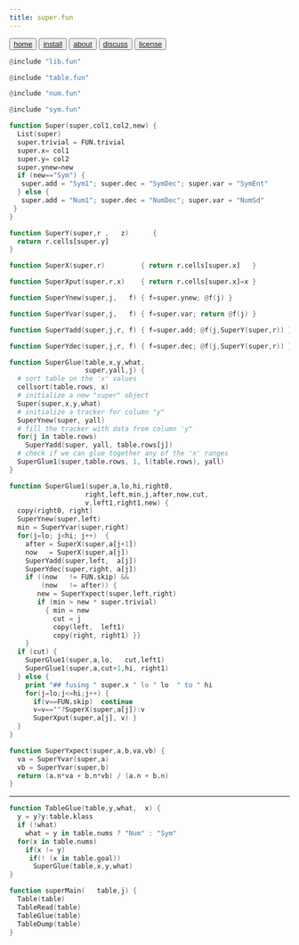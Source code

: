 ```yaml
---
title: super.fun
---
```


<button class="button button1"><a href="/simpleai/index>home">home</a></button>
<button class="button button2"><a href="/simpleai/INSTALL>install">install</a></button>
<button class="button button1"><a href="/simpleai/ABOUT>doc">about</a></button>
<button class="button button2"><a href="http://github.com/timm/simpleai/issues>discuss">discuss</a></button>
<button class="button button1"><a href="/simpleai/LICENSE">license</a></button>

```awk
@include "lib.fun"
```
```awk
@include "table.fun"
```
```awk
@include "num.fun"
```
```awk
@include "sym.fun"
```

```awk
function Super(super,col1,col2,new) {
  List(super)
  super.trivial = FUN.trivial
  super.x= col1
  super.y= col2
  super.ynew=new
  if (new=="Sym") {
   super.add = "Sym1"; super.dec = "SymDec"; super.var = "SymEnt" 
  } else {
   super.add = "Num1"; super.dec = "NumDec"; super.var = "NumSd"
 }
}
```

```awk
function SuperY(super,r ,   z)      { 
  return r.cells[super.y]   
}
```

```awk
function SuperX(super,r)         { return r.cells[super.x]   }
```
```awk
function SuperXput(super,r,x)    { return r.cells[super.x]=x }
```
```awk
function SuperYnew(super,j,   f) { f=super.ynew; @f(j) }
```
```awk
function SuperYvar(super,j,   f) { f=super.var; return @f(j) }
```
```awk
function SuperYadd(super,j,r, f) { f=super.add; @f(j,SuperY(super,r)) }
```
```awk
function SuperYdec(super,j,r, f) { f=super.dec; @f(j,SuperY(super,r)) }
```

```awk
function SuperGlue(table,x,y,what,
                   super,yall,j) {
  # sort table on the 'x' values
  cellsort(table.rows, x)
  # initialize a new "super" object
  Super(super,x,y,what)
  # initialize a tracker for column "y"
  SuperYnew(super, yall) 
  # fill the tracker with data from column 'y"
  for(j in table.rows) 
    SuperYadd(super, yall, table.rows[j])
  # check if we can glue together any of the 'x' ranges
  SuperGlue1(super,table.rows, 1, l(table.rows), yall)
}
```

 
```awk
function SuperGlue1(super,a,lo,hi,right0,
                   right,left,min,j,after,now,cut,
                   v,left1,right1,new) {
  copy(right0, right)
  SuperYnew(super,left)
  min = SuperYvar(super,right)
  for(j=lo; j<hi; j++)  {
    after = SuperX(super,a[j+1])
    now   = SuperX(super,a[j])
    SuperYadd(super,left,  a[j])
    SuperYdec(super,right, a[j])
    if ((now   != FUN.skip) &&
        (now   != after)) {
       new = SuperYxpect(super,left,right)
       if (min > new * super.trivial) 
         { min = new
           cut = j 
           copy(left,  left1)
           copy(right, right1) }}
    }
  if (cut) {
    SuperGlue1(super,a,lo,   cut,left1)
    SuperGlue1(super,a,cut+1,hi, right1)
  } else {
    print "## fusing " super.x " lo " lo  " to " hi
    for(j=lo;j<=hi;j++) {
      if(v==FUN.skip)  continue
      v=v==""?SuperX(super,a[j]):v
      SuperXput(super,a[j], v) }
  }
}
```

```awk
function SuperYxpect(super,a,b,va,vb) {
  va = SuperYvar(super,a)
  vb = SuperYvar(super,b)
  return (a.n*va + b.n*vb) / (a.n + b.n)
}
```

-------------------------
```awk
function TableGlue(table,y,what,  x) {
  y = y?y:table.klass
  if (!what)
    what = y in table.nums ? "Num" : "Sym" 
  for(x in table.nums)  
    if(x != y) 
     if(! (x in table.goal))
      SuperGlue(table,x,y,what)
}
```

```awk
function superMain(   table,j) {
  Table(table)
  TableRead(table)
  TableGlue(table)
  TableDump(table)
}
```

  
